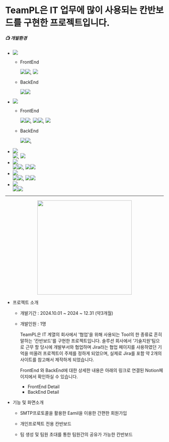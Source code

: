 
# TeamPL은 IT 업무에 많이 사용되는 칸반보드를 구현한 프로젝트입니다.

##### 📺 개발환경
* <img src="https://img.shields.io/badge/Language-%23121011?style=plastic"/>
    
    * FrontEnd
          <div>
              <img src="https://img.shields.io/badge/JavaScript-F7DF1E?style=float-square&logo=JavaScript&logoColor=white"><img src="https://img.shields.io/badge/ES6-515151?style=float-square">,
              <img src="https://img.shields.io/badge/TypeScript-3178C6?style=float-square&logo=TypeScript&logoColor=white">
          </div>

    * BackEnd
           <div>
               <img src="https://img.shields.io/badge/java-%23ED8B00?style=float-square&logo=openjdk&logoColor=white"><img src="https://img.shields.io/badge/17-515151?style=float-square">
           </div>
    

* <img src="https://img.shields.io/badge/Library%20&%20Framwork-%23121011?style=plastic"/>

    * FrontEnd
              <div>
                  <img src="https://img.shields.io/badge/React.js-61DAFB?style=float-square&logo=React&logoColor=white"/><img src="https://img.shields.io/badge/18-515151?style=float-square">,
                  <img src="https://img.shields.io/badge/Axios-5A29E4?style=float-square&logo=Axios&logoColor=white"/><img src="https://img.shields.io/badge/1.6.8-515151?style=float-square">,
                  <img src="https://img.shields.io/badge/Zustand 4.5.2-515151?style=float-square">
              </div>

    * BackEnd
             <div>
                  <img src="https://img.shields.io/badge/springboot-6DB33F?style=float-square&logo=springboot&logoColor=white"><img src="https://img.shields.io/badge/3.2.5-515151?style=float-square">,
              </div>

* <img src="https://img.shields.io/badge/Web-%23121011?style=plastic"/>
              <div>
                  <img src="https://img.shields.io/badge/HTML5-E34F26?style=float-square&logo=HTML5&logoColor=white"/>, <img src ="https://img.shields.io/badge/CSS3-1572B6?style=float-square&logo=CSS3&logoColor=white"/>
              </div>

* <img src="https://img.shields.io/badge/Database-%23121011?style=plastic"/>
                <div>
                    <img src="https://img.shields.io/badge/MySQL-4479A1?style=float-square&logo=MySql&logoColor=white"><img src="https://img.shields.io/badge/8.0-515151?style=float-square">,
                     <img src="https://img.shields.io/badge/Redis-FF4438?style=float-square&logo=Redis&logoColor=white"><img src="https://img.shields.io/badge/7.4.1-515151?style=float-square">
                </div>
* <img src="https://img.shields.io/badge/ORM-%23121011?style=plastic"/>
                <div>
                    <img src="https://img.shields.io/badge/Spring%20Data%20JPA-6DB33F?style=float-square&logo=Spring&logoColor=white"/><img src="https://img.shields.io/badge/3.2.5-515151?style=float-square">,
                    <img src="https://img.shields.io/badge/QueryDsl-6DB33F?style=float-square"/><img src="https://img.shields.io/badge/5.0.0-515151?style=float-square">
                </div>

* <img src="https://img.shields.io/badge/Build-%23121011?style=plastic">
                 <div>
                    <img src="https://img.shields.io/badge/Gradle-02303A?style=float-square&logo=Gradle&logoColor=white"><img src="https://img.shields.io/badge/8.10.2-515151?style=float-square">
                 </div>
------------------

<p align="center">
    <img src="https://github.com/user-attachments/assets/c00638bf-e3b3-439b-906c-c32de9081d93" width=300 height=300/>
</p>


* 프로젝트 소개 

    - 개발기간 : 2024.10.01 ~ 2024 ~ 12.31 (약3개월)
    - 개발인원 : 1명
 
      TeamPL은 IT 계열의 회사에서 '협업'을 위해 사용되는 Tool의 한 종류료 흔히 말하는 '칸반보드'를 구현한 프로젝트입니다.
      솔루션 회사에서 '기술지원'팀으로 근무 할 당시에 개발부서와 협업하며 Jira라는 협업 페이지를 사용하였던 기억을 떠올려
      프로젝트이 주제를 정하게 되었으며, 실제로 Jira를 포함 약 2개의 사이트를 참고해서 제작하게 되었습니다.

      FrontEnd 와 BackEnd에 대한 상세한 내용은 아래의 링크로 연결된 Notion페이지에서 확인하실 수 있습니다.

      * FrontEnd Detail 
      * BackEnd Detail


* 기능 및 화면소개

  * SMTP프로토콜을 활용한 Eamil을 이용한 간편한 회원가입
      
  * 개인프로젝트 전용 칸반보드
        
  * 팀 생성 및 팀원 초대를 통한 팀원간의 공유가 가능한 칸반보드

      
  


